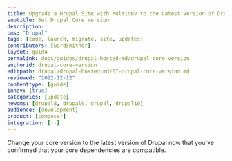 ```yaml
---
title: Upgrade a Drupal Site with Multidev to the Latest Version of Drupal Using Multidev
subtitle: Set Drupal Core Version
description: 
cms: "Drupal"
tags: [code, launch, migrate, site, updates]
contributors: [wordsmither]
layout: guide
permalink: docs/guides/drupal-hosted-md/drupal-core-version
anchorid: drupal-core-version
editpath: drupal/drupal-hosted-md/07-drupal-core-version.md
reviewed: "2022-12-12"
contenttype: [guide]
innav: [true]
categories: [update]
newcms: [drupal8, drupal9, drupal, drupal10]
audience: [development]
product: [composer]
integration: [--]
---
```


Change your core version to the latest version of Drupal now that you've confirmed that your core dependencies are compatible.

<Partial file="drupal/core-version.md" />

